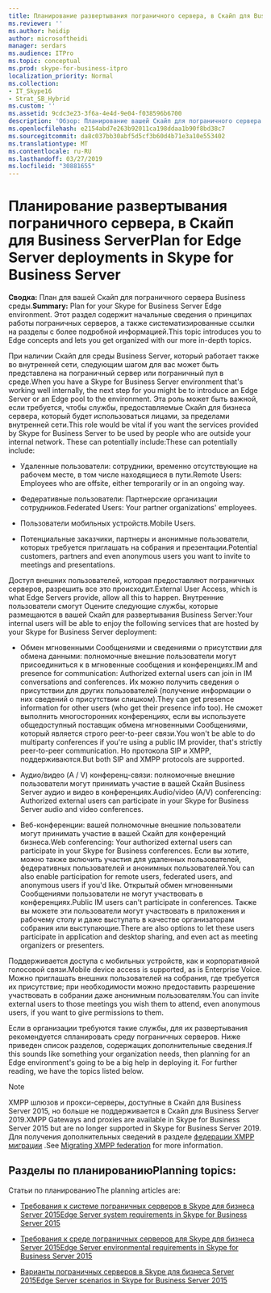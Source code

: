 ```yaml
---
title: Планирование развертывания пограничного сервера, в Скайп для Business Server
ms.reviewer: ''
ms.author: heidip
author: microsoftheidi
manager: serdars
ms.audience: ITPro
ms.topic: conceptual
ms.prod: skype-for-business-itpro
localization_priority: Normal
ms.collection:
- IT_Skype16
- Strat_SB_Hybrid
ms.custom: ''
ms.assetid: 9cdc3e23-3f6a-4e4d-9e04-f038596b6700
description: 'Обзор: Планирование вашей Скайп для пограничного сервера Business среды. Этот раздел содержит начальные сведения о принципах работы пограничных серверов, а также систематизированные ссылки на разделы с более подробной информацией.'
ms.openlocfilehash: e2154abd7e263b92011ca198ddaa1b90f8bd38c7
ms.sourcegitcommit: da8c037bb30abf5d5cf3b60d4b71e3a10e553402
ms.translationtype: MT
ms.contentlocale: ru-RU
ms.lasthandoff: 03/27/2019
ms.locfileid: "30881655"
---
```

# <a name="plan-for-edge-server-deployments-in-skype-for-business-server"></a><span data-ttu-id="537eb-104">Планирование развертывания пограничного сервера, в Скайп для Business Server</span><span class="sxs-lookup"><span data-stu-id="537eb-104">Plan for Edge Server deployments in Skype for Business Server</span></span>
 
<span data-ttu-id="537eb-105">**Сводка:** План для вашей Скайп для пограничного сервера Business среды.</span><span class="sxs-lookup"><span data-stu-id="537eb-105">**Summary:** Plan for your Skype for Business Server Edge environment.</span></span> <span data-ttu-id="537eb-106">Этот раздел содержит начальные сведения о принципах работы пограничных серверов, а также систематизированные ссылки на разделы с более подробной информацией.</span><span class="sxs-lookup"><span data-stu-id="537eb-106">This topic introduces you to Edge concepts and lets you get organized with our more in-depth topics.</span></span>
  
<span data-ttu-id="537eb-107">При наличии Скайп для среды Business Server, который работает также во внутренней сети, следующим шагом для вас может быть представлена на пограничный сервер или пограничный пул в среде.</span><span class="sxs-lookup"><span data-stu-id="537eb-107">When you have a Skype for Business Server environment that's working well internally, the next step for you might be to introduce an Edge Server or an Edge pool to the environment.</span></span> <span data-ttu-id="537eb-108">Эта роль может быть важной, если требуется, чтобы службы, предоставляемые Скайп для бизнеса сервера, который будет использоваться лицами, за пределами внутренней сети.</span><span class="sxs-lookup"><span data-stu-id="537eb-108">This role would be vital if you want the services provided by Skype for Business Server to be used by people who are outside your internal network.</span></span> <span data-ttu-id="537eb-109">These can potentially include:</span><span class="sxs-lookup"><span data-stu-id="537eb-109">These can potentially include:</span></span>
  
- <span data-ttu-id="537eb-110">Удаленные пользователи: сотрудники, временно отсутствующие на рабочем месте, в том числе находящиеся в пути.</span><span class="sxs-lookup"><span data-stu-id="537eb-110">Remote Users: Employees who are offsite, either temporarily or in an ongoing way.</span></span>
    
- <span data-ttu-id="537eb-111">Федеративные пользователи: Партнерские организации сотрудников.</span><span class="sxs-lookup"><span data-stu-id="537eb-111">Federated Users: Your partner organizations' employees.</span></span>
    
- <span data-ttu-id="537eb-112">Пользователи мобильных устройств.</span><span class="sxs-lookup"><span data-stu-id="537eb-112">Mobile Users.</span></span>
    
- <span data-ttu-id="537eb-113">Потенциальные заказчики, партнеры и анонимные пользователи, которых требуется приглашать на собрания и презентации.</span><span class="sxs-lookup"><span data-stu-id="537eb-113">Potential customers, partners and even anonymous users you want to invite to meetings and presentations.</span></span>
    
<span data-ttu-id="537eb-114">Доступ внешних пользователей, которая предоставляют пограничных серверов, разрешить все это происходит.</span><span class="sxs-lookup"><span data-stu-id="537eb-114">External User Access, which is what Edge Servers provide, allow all this to happen.</span></span> <span data-ttu-id="537eb-115">Внутренние пользователи смогут Оцените следующие службы, которые размещаются в вашей Скайп для развертывания Business Server:</span><span class="sxs-lookup"><span data-stu-id="537eb-115">Your internal users will be able to enjoy the following services that are hosted by your Skype for Business Server deployment:</span></span>
  
- <span data-ttu-id="537eb-116">Обмен мгновенными Сообщениями и сведениями о присутствии для обмена данными: полномочные внешние пользователи могут присоединиться к в мгновенные сообщения и конференциях.</span><span class="sxs-lookup"><span data-stu-id="537eb-116">IM and presence for communication: Authorized external users can join in IM conversations and conferences.</span></span> <span data-ttu-id="537eb-117">Их можно получить сведения о присутствии для других пользователей (получение информации о них сведений о присутствии слишком).</span><span class="sxs-lookup"><span data-stu-id="537eb-117">They can get presence information for other users (who get their presence info too).</span></span> <span data-ttu-id="537eb-118">Не сможет выполнить многосторонних конференциях, если вы используете общедоступный поставщик обмена мгновенными Сообщениями, который является строго peer-to-peer связи.</span><span class="sxs-lookup"><span data-stu-id="537eb-118">You won't be able to do multiparty conferences if you're using a public IM provider, that's strictly peer-to-peer communication.</span></span> <span data-ttu-id="537eb-119">Но протокола SIP и XMPP, поддерживаются.</span><span class="sxs-lookup"><span data-stu-id="537eb-119">But both SIP and XMPP protocols are supported.</span></span>
    
- <span data-ttu-id="537eb-120">Аудио/видео (A / V) конференц-связи: полномочные внешние пользователи могут принимать участие в вашей Скайп Business Server аудио и видео в конференциях.</span><span class="sxs-lookup"><span data-stu-id="537eb-120">Audio/video (A/V) conferencing: Authorized external users can participate in your Skype for Business Server audio and video conferences.</span></span>
    
- <span data-ttu-id="537eb-121">Веб-конференции: вашей полномочные внешние пользователи могут принимать участие в вашей Скайп для конференций бизнеса.</span><span class="sxs-lookup"><span data-stu-id="537eb-121">Web conferencing: Your authorized external users can participate in your Skype for Business conferences.</span></span> <span data-ttu-id="537eb-122">Если вы хотите, можно также включить участия для удаленных пользователей, федеративных пользователей и анонимных пользователей.</span><span class="sxs-lookup"><span data-stu-id="537eb-122">You can also enable participation for remote users, federated users, and anonymous users if you'd like.</span></span> <span data-ttu-id="537eb-123">Открытый обмен мгновенными Сообщениями пользователи не могут участвовать в конференциях.</span><span class="sxs-lookup"><span data-stu-id="537eb-123">Public IM users can't participate in conferences.</span></span> <span data-ttu-id="537eb-124">Также вы можете эти пользователи могут участвовать в приложения и рабочему столу и даже выступать в качестве организаторам собрания или выступающие.</span><span class="sxs-lookup"><span data-stu-id="537eb-124">There are also options to let these users participate in application and desktop sharing, and even act as meeting organizers or presenters.</span></span>
    
<span data-ttu-id="537eb-125">Поддерживается доступа с мобильных устройств, как и корпоративной голосовой связи.</span><span class="sxs-lookup"><span data-stu-id="537eb-125">Mobile device access is supported, as is Enterprise Voice.</span></span> <span data-ttu-id="537eb-126">Можно приглашать внешних пользователей на собрания, где требуется их присутствие; при необходимости можно предоставить разрешение участвовать в собрании даже анонимным пользователям.</span><span class="sxs-lookup"><span data-stu-id="537eb-126">You can invite external users to those meetings you wish them to attend, even anonymous users, if you want to give permissions to them.</span></span>
  
<span data-ttu-id="537eb-p108">Если в организации требуются такие службы, для их развертывания рекомендуется спланировать среду пограничных серверов. Ниже приведен список разделов, содержащих дополнительные сведения.</span><span class="sxs-lookup"><span data-stu-id="537eb-p108">If this sounds like something your organization needs, then planning for an Edge environment's going to be a big help in deploying it. For further reading, we have the topics listed below.</span></span>

> [!NOTE]
> <span data-ttu-id="537eb-129">XMPP шлюзов и прокси-серверы, доступные в Скайп для Business Server 2015, но больше не поддерживается в Скайп для Business Server 2019.</span><span class="sxs-lookup"><span data-stu-id="537eb-129">XMPP Gateways and proxies are available in Skype for Business Server 2015 but are no longer supported in Skype for Business Server 2019.</span></span> <span data-ttu-id="537eb-130">Для получения дополнительных сведений в разделе [федерации XMPP миграции](../../../SfBServer2019/migration/migrating-xmpp-federation.md) .</span><span class="sxs-lookup"><span data-stu-id="537eb-130">See [Migrating XMPP federation](../../../SfBServer2019/migration/migrating-xmpp-federation.md) for more information.</span></span> 
  
## <a name="planning-topics"></a><span data-ttu-id="537eb-131">Разделы по планированию</span><span class="sxs-lookup"><span data-stu-id="537eb-131">Planning topics:</span></span>

<span data-ttu-id="537eb-132">Статьи по планированию</span><span class="sxs-lookup"><span data-stu-id="537eb-132">The planning articles are:</span></span>
  
- [<span data-ttu-id="537eb-133">Требования к системе пограничных серверов в Skype для бизнеса Server 2015</span><span class="sxs-lookup"><span data-stu-id="537eb-133">Edge Server system requirements in Skype for Business Server 2015</span></span>](system-requirements.md)
    
- [<span data-ttu-id="537eb-134">Требования к среде пограничных серверов для Skype для бизнеса Server 2015</span><span class="sxs-lookup"><span data-stu-id="537eb-134">Edge Server environmental requirements in Skype for Business Server 2015</span></span>](edge-environmental-requirements.md)
    
- [<span data-ttu-id="537eb-135">Варианты пограничных серверов в Skype для бизнеса Server 2015</span><span class="sxs-lookup"><span data-stu-id="537eb-135">Edge Server scenarios in Skype for Business Server 2015</span></span>](scenarios.md)
    

